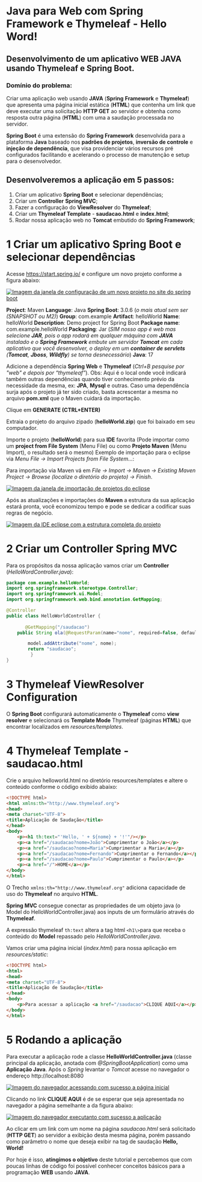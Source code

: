 # Java para Web com Spring Framework e Thymeleaf - Hello Word!

## Desenvolvimento de um aplicativo WEB JAVA usando Thymeleaf e Spring Boot.

### Domínio do problema:
Criar uma aplicação web usando **JAVA** (**Spring** **Framework** e **Thymeleaf**) que apresenta uma página inicial estática (**HTML**) que contenha um link que deve executar uma solicitação **HTTP GET** ao servidor e obtenha como resposta outra página (**HTML**) com uma a saudação processada no servidor.

**Spring Boot** é uma extensão do **Spring Framework** desenvolvida para a plataforma **Java** baseado nos **padrões de projetos**, **inversão de controle** e **injeção de dependência**, que visa providenciar vários recursos pré configurados facilitando e acelerando o processo de manutenção e setup para o desenvolvedor.

## Desenvolveremos a aplicação em 5 passos:
1. Criar um aplicativo **Spring Boot** e selecionar dependências;
2. Criar um **Controller** **Spring MVC**; 
3. Fazer a configuração do **ViewResolver** do **Thymeleaf**;
4. Criar um **Thymeleaf Template** - **saudacao.html** e **index.html**; 
5. Rodar nossa aplicação web no **Tomcat** embutido do **Spring Framework**;

# 1 Criar um aplicativo Spring Boot e selecionar dependências
Acesse https://start.spring.io/ e configure um novo projeto conforme a figura abaixo:

[![Imagem da janela de configuração de um novo projeto no site do spring boot](/../../../../ferreira2006/imagens/blob/master/gitimg/img/image5.png)](#)

**Project**: Maven
**Language**: Java
**Spring Boot**: 3.0.6 (*o mais atual sem ser (SNAPSHOT ou M2)*)
**Group**: com.example
**Artifact**: helloWorld
**Name**: helloWorld
**Description**: Demo project for Spring Boot
**Package name**: com.example.helloWorld
**Packaging**: Jar (*SIM nosso app é web mas selecione **JAR**, pois o app rodará em qualquer máquina com **JAVA** instalado e o **Spring Framework** embute um servidor **Tomcat** em cada aplicativo que você desenvolver, o deploy em um **container de servlets** (**Tomcat**, **Jboss**, **Wildfly**) se torna desnecessário*)
**Java**: 17

Adicione a dependência **Spring Web** e **Thymeleaf** (*Ctrl+B pesquise por "web" e depois por “thymeleaf”*).
Obs: Aqui é o local onde você indicará também outras dependências quando tiver conhecimento prévio da necessidade da mesma, ex: **JPA**, **Mysql** e outras. Caso uma dependência surja após o projeto já ter sido criado, basta acrescentar a mesma no arquivo **pom.xml** que o Maven cuidará da importação.

Clique em **GENERATE (CTRL+ENTER)**

Extraia o projeto do arquivo zipado (**helloWorld.zip**) que foi baixado em seu computador.

Importe o projeto (**helloWorld**) para sua **IDE** favorita (Pode importar como um **project from File System** (Menu File) ou como **Projeto Maven** (Menu Import), o resultado será o mesmo)
Exemplo de importação para o eclipse via *Menu File -> Import Projects from File System…*:


Para importação via Maven vá em *File -> Import -> Maven -> Existing Maven Project -> Browse (localize o diretório do projeto) -> Finish*.

[![Imagem da janela de importação de projetos do eclipse](/../../../../ferreira2006/imagens/blob/master/gitimg/img/image4.png)](#)

Após as atualizações e importações do **Maven** a estrutura da sua aplicação estará pronta, você economizou tempo e pode se dedicar a codificar suas regras de negócio. 

[![Imagem da IDE eclipse com a estrutura completa do projeto](/../../../../ferreira2006/imagens/blob/master/gitimg/img/image3.png)](#)

# 2 Criar um Controller Spring MVC 
Para os propósitos da nossa aplicação vamos criar um **Controller** (*HelloWordController.java*):

```java
package com.example.helloWorld;
import org.springframework.stereotype.Controller;
import org.springframework.ui.Model;
import org.springframework.web.bind.annotation.GetMapping;

@Controller
public class HelloWorldController {
	
       @GetMapping("/saudacao")
	public String ola(@RequestParam(name="nome", required=false, defaultValue="World") String nome, Model model) {

		model.addAttribute("nome", nome);		
		return "saudacao";
         }
}
```

# 3 Thymeleaf ViewResolver Configuration
O **Spring Boot** configurará automaticamente o **Thymeleaf** como **view resolver** e selecionará os **Template Mode** Thymeleaf (páginas **HTML**) que encontrar localizados em *resources/templates*. 

# 4 Thymeleaf Template - saudacao.html
Crie o arquivo helloworld.html no diretório resources/templates e altere o conteúdo conforme o código exibido abaixo:

```html
<!DOCTYPE html>
<html xmlns:th="http://www.thymeleaf.org">
<head>
<meta charset="UTF-8">
<title>Aplicação de Saudação</title>
</head>
<body>
	<p><h1 th:text="'Hello, ' + ${nome} + '!'"/></p>
	<p><a href="/saudacao?nome=João">Cumprimentar o João</a></p>
	<p><a href="/saudacao?nome=Maria">Cumprimentar a Maria</a></p>
	<p><a href="/saudacao?nome=Fernando">Cumprimentar o Fernando</a></p>
	<p><a href="/saudacao?nome=Paulo">Cumprimentar o Paulo</a></p>
	<p><a href="/">HOME</a></p>
</body>
</html>
```

O Trecho ``xmlns:th="http://www.thymeleaf.org"`` adiciona capacidade de uso do **Thymeleaf** no arquivo **HTML**.
 
**Spring MVC** consegue conectar as propriedades de um objeto java (o Model do HelloWorldController.java) aos inputs de um formulário através do **Thymeleaf**.
 
A expressão thymeleaf ``th:text`` altera a tag html ``<h1\>``para que receba o conteúdo do **Model** repassado pelo *HelloWorldController.java*. 

Vamos criar uma página inicial (*index.html*) para nossa aplicação em *resources/static*:

```html
<!DOCTYPE html>
<html>
<head>
<meta charset="UTF-8">
<title>Aplicação de Saudação</title>
</head>
<body>
	<p>Para acessar a aplicação <a href="/saudacao">CLIQUE AQUI</a></p>
</body>
</html>
```
	
# 5 Rodando a aplicação
Para executar a aplicação rode a classe **HelloWorldController.java** (classe principal da aplicação, anotada com *@SpringBootApplication*) como uma **Aplicação Java**. Após o *Spring* levantar o *Tomcat* acesse no navegador o endereço http://localhost:8080

[![Imagem do navegador acessando com sucesso a página inicial](/../../../../ferreira2006/imagens/blob/master/gitimg/img/image2.png)](#)

Clicando no link **CLIQUE AQUI** é de se esperar que seja apresentada no navegador a página semelhante a da figura abaixo:

[![Imagem do navegador executanto com sucesso a aplicação](/../../../../ferreira2006/imagens/blob/master/gitimg/img/image1.png)](#)

Ao clicar em um link com um nome na página *saudacao.html* será solicitado (**HTTP GET**) ao servidor a exibição desta mesma página, porém passando como parâmetro o nome que deseja exibir na tag de saudação **Hello, World!**

Por hoje é isso, **atingimos o objetivo** deste tutorial e percebemos que com poucas linhas de código foi possível conhecer conceitos básicos para a programação **WEB** usando **JAVA**.

